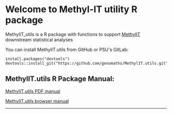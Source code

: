 # Welcome to Methyl-IT utility R package

MethylIT_utils is a R package with functions to support <a href="https://github.com/genomaths/MethylIT" target="_blank">MethylIT</a> downstream statistical analyses

You can install MethylIT.utils from GitHub or PSU's GitLab:

    install.packages("devtools")
    devtools::install_git("https://github.com/genomaths/MethylIT.utils.git")

MethylIT.utils R Package Manual:
------------

<a href="https://github.com/genomaths/MethylIT.utils/blob/master/MethylIT.utils.pdf" target="_blank">MethylIT.utils PDF manual</a>


<a href="https://genomaths.github.io/MethylIT_utils_HTML_Manual/MethylIT_utils_Manual.html" target="_blank">MethylIT.utils browser manual</a>

--------
